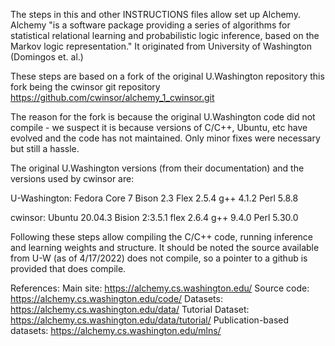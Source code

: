 
The steps in this and other INSTRUCTIONS files allow set up Alchemy.
Alchemy "is a software package providing a series of algorithms for statistical relational learning and probabilistic logic inference, based on the Markov logic representation."
It originated from University of Washington (Domingos et. al.)

These steps are based on a fork of the original U.Washington repository
this fork being the cwinsor git repository
https://github.com/cwinsor/alchemy_1_cwinsor.git

The reason for the fork is because the original U.Washington code
did not compile - we suspect it is because versions of C/C++, Ubuntu, etc
have evolved and the code has not maintained.  Only minor fixes
were necessary but still a hassle.

The original U.Washington versions (from their documentation) and the
versions used by cwinsor are:

U-Washington:
Fedora Core 7
Bison 2.3
Flex 2.5.4
g++ 4.1.2
Perl 5.8.8

cwinsor:
Ubuntu 20.04.3
Bision 2:3.5.1
flex 2.6.4
g++ 9.4.0
Perl 5.30.0

Following these steps allow compiling the C/C++ code, running inference and learning weights and structure. It should be noted the source available from U-W (as of 4/17/2022) does not compile, so a pointer to a github is provided that does compile.

References:
Main site:  https://alchemy.cs.washington.edu/
Source code:  https://alchemy.cs.washington.edu/code/
Datasets:  https://alchemy.cs.washington.edu/data/
Tutorial Dataset:  https://alchemy.cs.washington.edu/data/tutorial/
Publication-based datasets:  https://alchemy.cs.washington.edu/mlns/
